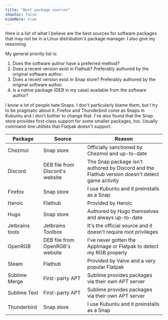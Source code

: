 ```yaml
---
title: "Best package sources"
showtoc: false
hideMeta: true
---
```


Here is a list of what I believe are the best sources for software packages that may not be in a Linux distribution's package manager. I also give my reasoning.

My general priority list is:

1. Does the software author have a preferred method?
2. Does a recent version exist in Flathub? Preferably authored by the original software author.
3. Does a recent version exist in Snap store? Preferably authored by the original software author.
4. Is a native package (DEB in my case) available from the software author?

I know a lot of people hate Snaps. I don't particularly blame them, but I try to be pragmatic about it. Firefox and Thunderbird come as Snaps in Kubuntu and I don't bother to change that. I've also found that the Snap store provides first-class support for some smaller packages, too. Usually command-line utilities that Flatpak doesn't support.

| Package | Source | Reason |
| ------- | ------ | ------ |
| Chezmoi | Snap store | Officially sanctioned by Chezmoi and up-to-date |
| Discord | DEB file from Discord's website | The Snap package isn't authored by Discord and the Flathub version doesn't detect game activity |
| Firefox | Snap store | I use Kubuntu and it preinstalls as a Snap |
| Heroic | Flathub | Provided by Heroic |
| Hugo | Snap store | Authored by Hugo themselves and always up-to-date |
| Jetbrains tools | Jetbrains Toolbox | It's the official source and it doesn't require root privileges |
| OpenRGB | DEB file from OpenRGB's website | I've never gotten the AppImage or Flatpak to detect my RGB properly |
| Steam | Flathub | Provided by Valve and a very popular Flatpak |
| Sublime Merge | First-party APT | Sublime provides packages via their own APT server |
| Sublime Text | First-party APT | Sublime provides packages via their own APT server |
| Thunderbird | Snap store | I use Kubuntu and it preinstalls as a Snap |
